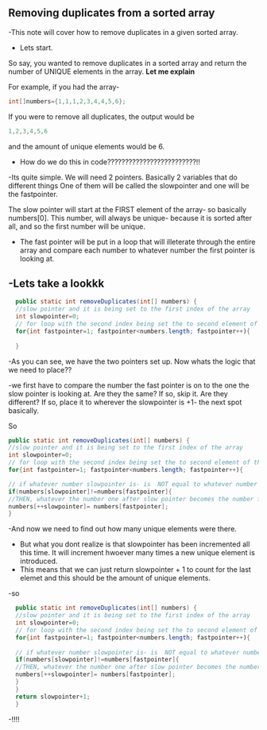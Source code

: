 Removing duplicates from a sorted array
------------------------------------------------

-This note will cover how to remove duplicates in a given sorted array.
- Lets start.

So say, you wanted to remove duplicates in a sorted array and return the number of UNIQUE elements in the array.
**Let me explain**

For example,
if you had the array-
```java
int[]numbers={1,1,1,2,3,4,4,5,6};
```
If you were to remove all duplicates, the output would be
```java
1,2,3,4,5,6
```
and the amount of unique elements would be 6.

- How do we do this in code?????????????????????????!!

-Its quite simple. We will need 2 pointers. Basically 2 variables that do different things One of them will be called the slowpointer and one will be the fastpointer.

The slow pointer will start at the FIRST element of the array- so basically numbers[0]. This number, will always be unique- because it is sorted after all, and so the first number will be unique.

- The fast pointer will be put in a loop that will illeterate through the entire array and compare each number to whatever number the first pointer is looking at.

-Lets take a lookkk
-------------------------------

```java
  public static int removeDuplicates(int[] numbers) {
  //slow pointer and it is being set to the first index of the array
  int slowpointer=0;
  // for loop with the second index being set the to second element of the array
  for{int fastpointer=1; fastpointer<numbers.length; fastpointer++){
  
  }
  ```
  
  -As you can see, we have the two pointers set up. Now whats the logic that we need to place??
  
  -we first have to compare the number the fast pointer is on to the one the slow pointer is looking at. Are they the same? If so, skip it. Are they different?
  If so, place it to wherever the slowpointer is +1- the next spot basically.
  
  So
  
  ```java
  public static int removeDuplicates(int[] numbers) {
  //slow pointer and it is being set to the first index of the array
  int slowpointer=0;
  // for loop with the second index being set the to second element of the array
  for{int fastpointer=1; fastpointer<numbers.length; fastpointer++){
  
  // if whatever number slowpointer is- is  NOT equal to whatever number fast pointer is...
  if(numbers[slowpointer]!=numbers[fastpointer]{
  //THEN, whatever the number one after slow pointer becomes the number fast pointer was looking at. This way, they become sorted
  numbers[++slowpointer]= numbers[fastpointer];
  }
  ```
  
  -And now we need to find out how many unique elements were there.
  - But what you dont realize is that slowpointer has been incremented all this time. It will increment hwoever many times a new unique element is introduced.
  - This means that we can just return slowpointer + 1 to count for the last elemet and this should be the amount of unique elements. 

-so 

```java
  public static int removeDuplicates(int[] numbers) {
  //slow pointer and it is being set to the first index of the array
  int slowpointer=0;
  // for loop with the second index being set the to second element of the array
  for{int fastpointer=1; fastpointer<numbers.length; fastpointer++){
  
  // if whatever number slowpointer is- is  NOT equal to whatever number fast pointer is...
  if(numbers[slowpointer]!=numbers[fastpointer]{
  //THEN, whatever the number one after slow pointer becomes the number fast pointer was looking at. This way, they become sorted
  numbers[++slowpointer]= numbers[fastpointer];
  }
  }
  return slowpointer+1;
  }
  ```
  -!!!!

